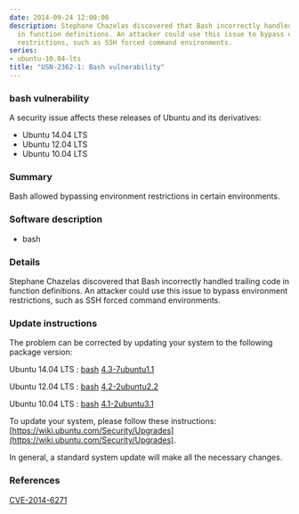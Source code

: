 ```yaml
---
date: 2014-09-24 12:00:00
description: Stephane Chazelas discovered that Bash incorrectly handled trailing code
  in function definitions. An attacker could use this issue to bypass environment
  restrictions, such as SSH forced command environments.
series:
- ubuntu-10.04-lts
title: "USN-2362-1: Bash vulnerability"
---
```


### bash vulnerability

A security issue affects these releases of Ubuntu and its derivatives:

* Ubuntu 14.04 LTS
* Ubuntu 12.04 LTS
* Ubuntu 10.04 LTS

### Summary

Bash allowed bypassing environment restrictions in certain environments. 

### Software description

* bash 

### Details

Stephane Chazelas discovered that Bash incorrectly handled trailing code in function definitions. An attacker could use this issue to bypass environment restrictions, such as SSH forced command environments. 

### Update instructions

The problem can be corrected by updating your system to the following package version:

Ubuntu 14.04 LTS
 : [bash](https://launchpad.net/ubuntu/+source/bash) <span> [4.3-7ubuntu1.1](https://launchpad.net/ubuntu/+source/bash/4.3-7ubuntu1.1) </span> 

Ubuntu 12.04 LTS
 : [bash](https://launchpad.net/ubuntu/+source/bash) <span> [4.2-2ubuntu2.2](https://launchpad.net/ubuntu/+source/bash/4.2-2ubuntu2.2) </span> 

Ubuntu 10.04 LTS
 : [bash](https://launchpad.net/ubuntu/+source/bash) <span> [4.1-2ubuntu3.1](https://launchpad.net/ubuntu/+source/bash/4.1-2ubuntu3.1) </span> 

To update your system, please follow these instructions: [https://wiki.ubuntu.com/Security/Upgrades](https://wiki.ubuntu.com/Security/Upgrades).

In general, a standard system update will make all the necessary changes. 

### References

 [CVE-2014-6271](http://people.ubuntu.com/~ubuntu-security/cve/CVE-2014-6271)
